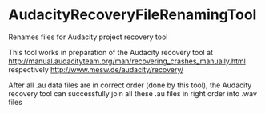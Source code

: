 # AudacityRecoveryFileRenamingTool
Renames files for Audacity project recovery tool

This tool works in preparation of the Audacity recovery tool at http://manual.audacityteam.org/man/recovering_crashes_manually.html respectively http://www.mesw.de/audacity/recovery/

After all .au data files are in correct order (done by this tool), the Audacity recovery tool can successfully join all these .au files in right order into .wav files
